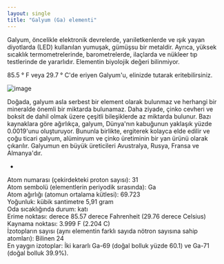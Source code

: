 ```yaml
---
layout: single
title: "Galyum (Ga) elementi"
---
```

Galyum, öncelikle elektronik devrelerde, yarıiletkenlerde ve ışık yayan diyotlarda (LED) kullanılan yumuşak, gümüşsu bir metaldir. Ayrıca, yüksek sıcaklık termometrelerinde, barometrelerde, ilaçlarda ve nükleer tıp testlerinde de yararlıdır. Elementin biyolojik değeri bilinmiyor.

85.5 ° F veya 29.7 ° C'de eriyen Galyum'u, elinizde tutarak eritebilirsiniz.

![image](https://images.fastcompany.net/image/upload/w_1280,f_auto,q_auto,fl_lossy/fc/3046586-poster-p-1-will-sillicon-valley-become-gallium-valley-this-inventor-hopes-so.jpg)

Doğada, galyum asla serbest bir element olarak bulunmaz ve herhangi bir mineralde önemli bir miktarda bulunamaz. Daha ziyade, çinko cevheri ve boksit de dahil olmak üzere çeşitli bileşiklerde az miktarda bulunur. Bazı kaynaklara göre ağırlıkça, galyum, Dünya'nın kabuğunun yaklaşık yüzde 0.0019'unu oluşturuyor. Bununla birlikte, ergiterek kolayca elde edilir ve çoğu ticari galyum, alüminyum ve çinko üretiminin bir yan ürünü olarak çıkarılır. Galyumun en büyük üreticileri Avustralya, Rusya, Fransa ve Almanya'dır.

-
Atom numarası (çekirdekteki proton sayısı): 31                                                                                
Atom sembolü (elementlerin periyodik sırasında): Ga                                                                            
Atom ağırlığı (atomun ortalama kütlesi): 69.723                                                                            
Yoğunluk: kübik santimetre 5,91 gram                                                                            
Oda sıcaklığında durum: katı                                                                            
Erime noktası: derece 85.57 derece Fahrenheit (29.76 derece Celsius)                                                                       
Kaynama noktası: 3.999 F (2.204 C)                                                                            
İzotopların sayısı (aynı elementin farklı sayıda nötron sayısına sahip atomları): Bilinen 24                                              
En yaygın izotoplar: İki kararlı Ga-69 (doğal bolluk yüzde 60.1) ve Ga-71 (doğal bolluk 39.9%).                                          
